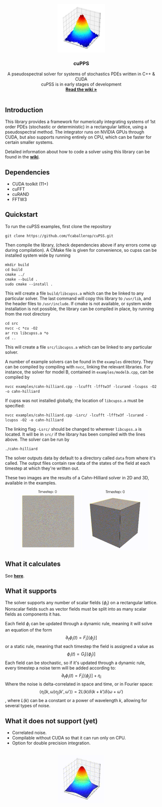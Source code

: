 <br />
<div align="center">
    <img src="img/noisy_gaussian.jpg" width=156 height=160>

  <h3 align="center">cuPPS</h3>

  <p align="center">
    A pseudospectral solver for systems of stochastics PDEs written in C++ & CUDA
      <br/>
      cuPSS is in early stages of development
    <br />
    <a href="https://github.com/fcaballerop/cuPSS/wiki"><strong>Read the wiki »</strong></a>
    <br />
    <br />
  </p>
</div>

## Introduction

This library provides a framework for numerically integrating systems of 1st order PDEs (stochastic or deterministic) in a rectangular lattice, using a pseudospectral method. The integrator runs on NVIDIA GPUs through CUDA, but also supports running entirely on CPU, which can be faster for certain smaller systems.

Detailed information about how to code a solver using this library can be found in the <a href="https://github.com/fcaballerop/cuPSS/wiki"><strong>wiki</strong></a>.

## Dependencies

 * CUDA toolkit (11+)
 * cuFFT
 * cuRAND
 * FFTW3

## Quickstart

To run the cuPSS examples, first clone the repository
```
git clone https://github.com/fcaballerop/cuPSS.git
```
Then compile the library, (check dependencies above if any errors come up during compilation). A CMake file is given for convenience, so cupss can be installed system wide by running
```
mkdir build
cd build
cmake ../
cmake --build .
sudo cmake --install .
```
This will create a file `build/libcupss.a` which can the be linked to any particular solver. The last command will copy this library to `/usr/lib`, and the header files to `/usr/include`. If cmake is not available, or system wide installation is not possible, the library can be compiled in place, by running from the root directory
```
cd src
nvcc -c *cu -O2
ar rcs libcupss.a *o
cd ..
```
This will create a file `src/libcupss.a` which can be linked to any particular solver.

A number of example solvers can be found in the `examples` directory. They can be compiled by compiling with `nvcc`, linking the relevant libraries. For instance, the solver for model B, contained in `examples/modelb.cpp`, can be compiled by
```
nvcc examples/cahn-hilliard.cpp --lcufft -lfftw3f -lcurand -lcupss -O2 -o cahn-hilliard
```
If cupss was not installed globally, the location of `libcupss.a` must be specified:
```
nvcc examples/cahn-hilliard.cpp -Lsrc/ -lcufft -lfftw3f -lcurand -lcupss -O2 -o cahn-hilliard
```
The linking flag `-Lsrc/` should be changed to wherever `libcupss.a` is located. It will be in `src/` if the library has been compiled with the lines above. The solver can be run by
```
./cahn-hilliard
```
The solver outputs data by default to a directory called `data` from where it's called. The output files contain raw data of the states of the field at each timestep at which they're written out.


These two images are the results of a Cahn-Hilliard solver in 2D and 3D, available in the examples.
<div align="center">
    <img src="img/CH2D.gif" width=220 height=200>
    <img src="img/CH3D.gif" width=220 height=200>
</div>

## What it calculates
See <a href=""><strong>here</strong></a>.

## What it supports
The solver supports any number of scalar fields $\lbrace\phi_i\rbrace$ on a rectangular lattice. Nonscalar fields such as vector fields must be split into as many scalar fields as components it has.

Each field $\phi_i$ can be updated through a dynamic rule, meaning it will solve an equation of the form
$$\partial_t\phi_i(t) = F_i[\lbrace\phi_j\rbrace]$$
or a static rule, meaning that each timestep the field is assigned a value as
$$\phi_i(t) = G_i[\lbrace\phi_j\rbrace]$$
Each field can be stochastic, so if it's updated through a dynamic rule, every timestep a noise term will be added according to:
$$\partial_t\phi_i(t) = F_i[\lbrace\phi_j\rbrace] + \eta_i$$
Where the noise is delta-correlated in space and time, or in Fourier space:
$$\langle\tilde\eta_i(k,\omega)\eta_j(k',\omega')\rangle = 2L(k)\delta(k+k')\delta(\omega+\omega')$$,
where $L(k)$ can be a constant or a power of wavelength $k$, allowing for several types of noise.

## What it does not support (yet)

 - Correlated noise.
 - Compilable without CUDA so that it can run only on CPU.
 - Option for double precision integration.

<br />
<div align="center">
    <img src="img/diffusion.gif">
</div>
